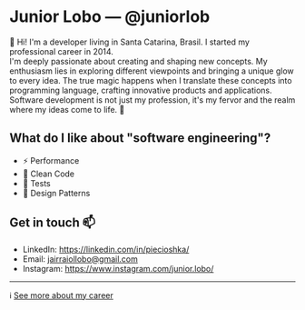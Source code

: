 # Junior Lobo — @juniorlob

:wave: Hi! I'm a developer living in Santa Catarina, Brasil. I started my professional career in 2014.\
I'm deeply passionate about creating and shaping new concepts. My enthusiasm lies in exploring different viewpoints and bringing a unique glow to every idea. The true magic happens when I translate these concepts into programming language, crafting innovative products and applications. Software development is not just my profession, it's my fervor and the realm where my ideas come to life. :green_heart: <br/>

## What do I like about "software engineering"?

* :zap: Performance
* :bathtub: Clean Code
* :wrench: Tests
* :notebook_with_decorative_cover: Design Patterns


## Get in touch :mailbox:

* LinkedIn: <https://linkedin.com/in/piecioshka/>
* Email: <jairraiollobo@gmail.com>
* Instagram: <https://www.instagram.com/junior.lobo/>

---

ℹ️ [See more about my career](https://juniorlob.github.io)
